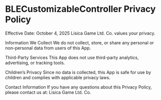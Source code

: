 # BLECustomizableController Privacy Policy
Effective Date: October 4, 2025
Lisica Game Ltd. Co. values your privacy.

Information We Collect
We do not collect, store, or share any personal or non-personal data from users of this App.

Third-Party Services
This App does not use third-party analytics, advertising, or tracking tools.

Children’s Privacy
Since no data is collected, this App is safe for use by children and complies with applicable privacy laws.

Contact Information
If you have any questions about this Privacy Policy, please contact us at:
Lisica Game Ltd. Co.
